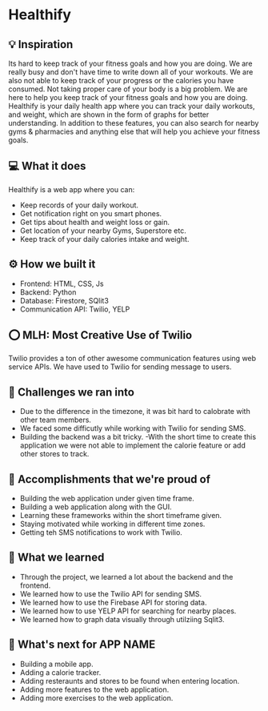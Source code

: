 <!-- # Hackathon-Pharmacy-App -->

# Healthify

## 💡 Inspiration

Its hard to keep track of your fitness goals and how you are doing. We are really busy and don't have time to write down all of your workouts. We are also not able to keep track of your progress or the calories you have consumed. Not taking proper care of your body is a big problem. We are here to help you keep track of your fitness goals and how you are doing. Healthify is your daily health app where you can track your daily workouts, and weight, which are shown in the form of graphs for better understanding. In addition to these features, you can also search for nearby gyms & pharmacies and anything else that will help you achieve your fitness goals.

## 💻 What it does

Healthify is a web app where you can:

- Keep records of your daily workout.
- Get notification right on you smart phones.
- Get tips about health and weight loss or gain.
- Get location of your nearby Gyms, Superstore etc.
- Keep track of your daily calories intake and weight.

## ⚙️ How we built it

- Frontend: HTML, CSS, Js
- Backend: Python
- Database: Firestore, SQlit3
- Communication API: Twilio, YELP

## ⭕ MLH: Most Creative Use of Twilio

Twilio provides a ton of other awesome communication features using web service APIs. We have used to Twilio for sending message to users.

## 🧠 Challenges we ran into

- Due to the difference in the timezone, it was bit hard to calobrate with other team members.
- We faced some difficutly while working with Twilio for sending SMS.
- Building the backend was a bit tricky.
-With the short time to create this application we were not able to implement the calorie feature or add other stores to track.

## 🏅 Accomplishments that we're proud of

- Building the web application under given time frame.
- Building a web application along with the GUI.
- Learning these frameworks within the short timeframe given.
- Staying motivated while working in different time zones. 
- Getting teh SMS notifications to work with Twilio. 

## 📖 What we learned

- Through the project, we learned a lot about the backend and the frontend.
- We learned how to use the Twilio API for sending SMS.
- We learned how to use the Firebase API for storing data.
- We learned how to use YELP API for searching for nearby places.
- We learned how to graph data visually through utilziing Sqlit3.

## 🚀 What's next for APP NAME

- Building a mobile app.
- Adding a calorie tracker.
- Adding resteraunts and stores to be found when entering location. 
- Adding more features to the web application.
- Adding more exercises to the web application.
